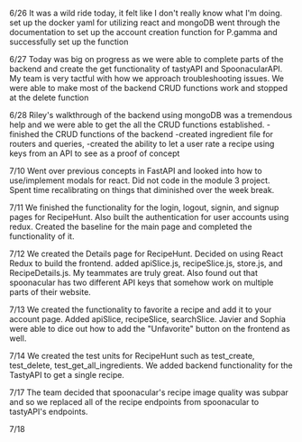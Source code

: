 6/26
It was a wild ride today, it felt like I don't really know what I'm doing.
set up the docker yaml for utilizing react and mongoDB
went through the documentation to set up the account creation function for P.gamma and successfully set up the function

6/27
Today was big on progress as we were able to complete parts of the backend and create the get functionality of tastyAPI and SpoonacularAPI.
My team is very tactful with how we approach troubleshooting issues. We were able to make most of the backend CRUD functions work and stopped at the delete function

6/28
Riley's walkthrough of the backend using mongoDB was a tremendous help and we were able to get the all the CRUD functions established.
-finished the CRUD functions of the backend
-created ingredient file for routers and queries,
-created the ability to let a user rate a recipe using keys from an API to see as a proof of concept

7/10
Went over previous concepts in FastAPI and looked into how to use/implement modals for react. Did not code in the module 3 project. Spent time recalibrating on things that diminished over the week break.

7/11
We finished the functionality for the login, logout, signin, and signup pages for RecipeHunt. Also built the authentication for user accounts using redux. Created the baseline for the main page and completed the functionality of it.

7/12
We created the Details page for RecipeHunt. Decided on using React Redux to build the frontend. added apiSlice.js, recipeSlice.js, store.js, and RecipeDetails.js. My teammates are truly great. Also found out that spoonacular has two different API keys that somehow work on multiple parts of their website.

7/13
We created the functionality to favorite a recipe and add it to your account page.
Added apiSlice, recipeSlice, searchSlice. Javier and Sophia were able to dice out how to add the "Unfavorite" button on the frontend as well.

7/14
We created the test units for RecipeHunt such as test_create, test_delete, test_get_all_ingredients. We added backend functionality for the TastyAPI to get a single recipe.

7/17
The team decided that spoonacular's recipe image quality was subpar and so we replaced all of the recipe endpoints from spoonacular to tastyAPI's endpoints.

7/18

